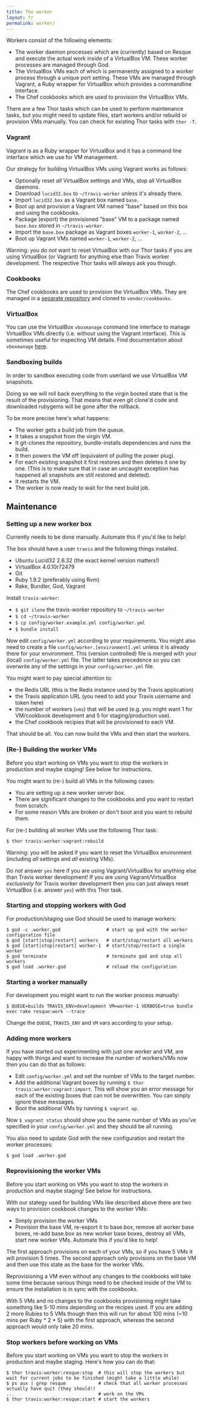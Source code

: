 ```yaml
---
title: The worker
layout: fr
permalink: worker/
---
```


Workers consist of the following elements:

* The worker daemon processes which are (currently) based on Resque and execute
  the actual work inside of a VirtualBox VM. These worker processes are managed
  through God.
* The VirtualBox VMs each of which is permanently assigned to a worker process
  through a unique port setting. These VMs are managed through Vagrant, a Ruby
  wrapper for VirtualBox which provides a commandline interface.
* The Chef cookbooks which are used to provision the VirtualBox VMs.

There are a few Thor tasks which can be used to perform maintenance tasks, but
you might need to update files, start workers and/or rebuild or provision VMs
manually. You can check for existing Thor tasks with `thor -T`.

### Vagrant

Vagrant is as a Ruby wrapper for VirtualBox and it has a command line interface
which we use for VM management.

Our strategy for building VirtualBox VMs using Vagrant works as follows:

* Optionally reset *all* VirtualBox settings and VMs, stop all VirtualBox
  daemons.
* Download `lucid32.box` to `~/travis-worker` unless it's already there.
* Import `lucid32.box` as a Vagrant box named `base`.
* Boot up and provision a Vagrant VM named "base" based on this box and using
  the cookbooks.
* Package (export) the provisioned "base" VM to a package named `base.box`
  stored in `~/travis-worker`.
* Import the `base.box` package as Vagrant boxes `worker-1`, `worker-2`, ...
* Boot up Vagrant VMs named `worker-1`, `worker-2`, ...

Warning: you do *not* want to reset VirtualBox with our Thor tasks if you are
using VirtualBox (or Vagrant) for anything else than Travis worker development.
The respective Thor tasks will always ask you though.

### Cookbooks

The Chef cookbooks are used to provision the VirtualBox VMs. They are managed
in a [separate repository](http://github.com/travis-ci/travis-cookbooks) and
cloned to `vendor/cookbooks`.

### VirtualBox

You can use the VirtualBox `vboxmanage` command line interface to manage
VirtualBox VMs directly (i.e. without using the Vagrant interface). This is
sometimes useful for inspecting VM details. Find documentation about `vboxmanage`
[here](http://www.virtualbox.org/manual/ch08.html).

### Sandboxing builds

In order to sandbox executing code from userland we use VirtualBox VM snapshots.

Doing so we will roll back everything to the virgin booted state that is the
result of the provisioning. That means that even git clone'd code and downloaded
rubygems will be gone after the rollback.

To be more precise here's what happens:

* The worker gets a build job from the queue.
* It takes a snapshot from the virgin VM.
* It git-clones the repository, bundle-installs dependencies and runs the build.
* It then powers the VM off (equivalent of pulling the power plug).
* For each existing snapshot it first restores and then deletes it one by one.
  (This is to make sure that in case an uncaught exception has happened all
  snapshots are still restored and deleted).
* It restarts the VM.
* The worker is now ready to wait for the next build job.

## Maintenance

### Setting up a new worker box

Currently needs to be done manually. <span class="help">Automate this if you'd like to help!<span>

The box should have a user `travis` and the following things installed.

* Ubuntu Lucid32 2.6.32 (the exact kernel version matters!)
* VirtualBox 4.0.10r72479
* Git
* Ruby 1.9.2 (preferably using Rvm)
* Rake, Bundler, God, Vagrant

Install `travis-worker`:

* `$ git clone` the travis-worker repository to `~/travis-worker`
* `$ cd ~/travis-worker`
* `$ cp config/worker.example.yml config/worker.yml`
* `$ bundle install`

Now edit `config/worker.yml` according to your requirements. You might also need
to create a file `config/worker.[environment].yml` unless it is already there
for your environment. This (version controlled) file is merged with your (local)
`config/worker.yml` file. The latter takes precedence so you can overwrite any
of the settings in your `config/worker.yml` file.

You might want to pay special attention to:

* the Redis URL (this is the Redis instance used by the Travis application)
* the Travis application URL (you need to add your Travis username and token
  here)
* the number of workers (`vms`) that will be used (e.g. you might want 1 for
  VM/cookbook development and 5 for staging/production use).
* the Chef cookbook recipies that will be provisioned to each VM.

That should be all. You can now build the VMs and then start the workers.

### (Re-) Building the worker VMs

Before you start working on VMs you want to stop the workers in production and
maybe staging! See below for instructions.

You might want to (re-) build all VMs in the following cases:

* You are setting up a new worker server box.
* There are significant changes to the cookbooks and you want to restart from
  scratch.
* For some reason VMs are broken or don't boot and you want to rebuild them.

For (re-) building all worker VMs use the following Thor task:

    $ thor travis:worker:vagrant:rebuild

Warning: you will be asked if you want to reset the VirtualBox environment
(including *all* settings and *all* existing VMs).

Do *not* answer `yes` here if you are using Vagrant/VirtualBox for anything else
than Travis worker development! If you are using Vagrant/VirtualBox *exclusively*
for Travis worker development then you can just always reset VirtualBox (i.e.
answer `yes`) with this Thor task.

### Starting and stopping workers with God

For production/staging use God should be used to manage workers:

    $ god -c .worker.god                 # start up god with the worker configuration file
    $ god [start|stop|restart] workers   # start/stop/restart all workers
    $ god [start|stop|restart] worker-1  # start/stop/restart a single worker
    $ god terminate                      # terminate god and stop all workers
    $ god load .worker.god               # reload the configuration

### Starting a worker manually

For development you might want to run the worker process manually:

    $ QUEUE=builds TRAVIS_ENV=development VM=worker-1 VERBOSE=true bundle exec rake resque:work --trace

Change the `QUEUE`, `TRAVIS_ENV` and `VM` vars according to your setup.

### Adding more workers

If you have started out experimenting with just one worker and VM, are happy
with things and want to increase the number of workers/VMs now then you can do
that as follows:

* Edit `config/worker.yml` and set the number of VMs to the target number.
* Add the additional Vagrant boxes by running `$ thor travis:worker:vagrant:import`.
  This will show you an error message for each of the existing boxes that can
  not be overwritten. You can simply ignore these messages.
* Boot the additional VMs by running `$ vagrant up`.

Now `$ vagrant status` should show you the same number of VMs as you've specified
in your `config/worker.yml` and they should be all running.

You also need to update God with the new configuration and restart the worker
processes:

    $ god load .worker.god

### Reprovisioning the worker VMs

Before you start working on VMs you want to stop the workers in production and
maybe staging! See below for instructions.

With our stategy used for building VMs like described above there are two ways
to provision cookbook changes to the worker VMs:

* Simply provision the worker VMs
* Provision the base VM, re-export it to base.box, remove all worker base boxes,
  re-add base.box as new worker base boxes, destroy all VMs, start new worker
  VMs. <span class="help">Automate this if you'd like to help!<span>

The first approach provisions on each of your VMs, so if you have 5 VMs it will
provision 5 times. The second approach only provisions on the base VM and then
use this state as the base for the worker VMs.

Reprovisioning a VM even without any changes to the cookbooks will take some time
because various things need to be checked inside of the VM to ensure the
installation is in sync with the cookbooks.

With 5 VMs and no changes to the cookbooks provisioning might take something
like 5-10 mins depending on the recipes used. If you are adding 2 more Rubies to
5 VMs though then this will run for about 100 mins (~10 mins per Ruby * 2 * 5)
with the first approach, whereas the second approach would only take 20 mins.

### Stop workers before working on VMs

Before you start working on VMs you want to stop the workers in production and
maybe staging. Here's how you can do that:

    $ thor travis:worker:resque:stop  # this will stop the workers but wait for current jobs to be finished (might take a little while)
    $ ps aux | grep resque            # check that all worker processes actually have quit (they should!)
    ...                               # work on the VMs
    $ thor travis:worker:resque:start # start the workers


